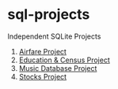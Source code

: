 # sql-projects
Independent SQLite Projects
1. [Airfare Project](https://github.com/grifon1/sql-projects/tree/main/Airfare/ "Airfare Project")
2. [Education & Census Project](https://github.com/grifon1/sql-projects/tree/main/Education/ "Education & Census Project")
3. [Music Database Project](https://github.com/grifon1/sql-projects/tree/main/Music/ "Music Database Project")
4. [Stocks Project](https://github.com/grifon1/sql-projects/tree/main/Stocks/ "Stocks  Project")